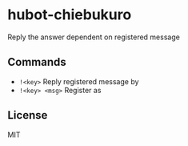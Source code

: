 hubot-chiebukuro
================

Reply the answer dependent on registered message

Commands
--------

- `!<key>`
    Reply registered message by <key>
- `!<key> <msg>`
    Register <msg> as <key>

License
-------

MIT
